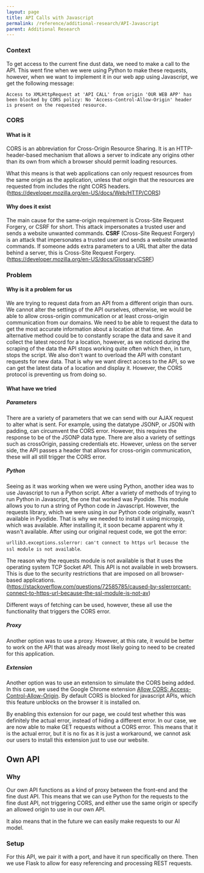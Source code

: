 ```yaml
---
layout: page
title: API Calls with Javascript
permalink: /reference/additional-research/API-Javascript
parent: Additional Research
---
```


### Context
To get access to the current fine dust data, we need to make a call to the API. This went fine when we were using Python to make these requests, however, when we want to implement it in our web app using Javascript, we get the following message:

```
Access to XMLHttpRequest at 'API CALL' from origin 'OUR WEB APP' has been blocked by CORS policy: No 'Access-Control-Allow-Origin' header is present on the requested resource.
```


### CORS
#### What is it
CORS is an abbreviation for Cross-Origin Resource Sharing. It is an HTTP-header-based mechanism that allows a server to indicate any origins other than its own from which a browser should permit loading resources. 

What this means is that web applications can only request resources from the same origin as the application, unless that origin that the resources are requested from includes the right CORS headers. 
(https://developer.mozilla.org/en-US/docs/Web/HTTP/CORS)



#### Why does it exist
The main cause for the same-origin requirement is Cross-Site Request Forgery, or CSRF for short. This attack impersonates a trusted user and sends a website unwanted commands.
**CSRF** (Cross-Site Request Forgery) is an attack that impersonates a trusted user and sends a website unwanted commands. If someone adds extra parameters to a URL that alter the data behind a server, this is Cross-Site Request Forgery.
(https://developer.mozilla.org/en-US/docs/Glossary/CSRF)

### Problem
#### Why is it a problem for us
We are trying to request data from an API from a different origin than ours. We cannot alter the settings of the API ourselves, otherwise, we would be able to allow cross-origin communication or at least cross-origin communication from our domains. We need to be able to request the data to get the most accurate information about a location at that time. An alternative method could be to constantly scrape the data and save it and collect the latest record for a location, however, as we noticed during the scraping of the data the API stops working quite often which then, in turn, stops the script. We also don't want to overload the API with constant requests for new data. That is why we want direct access to the API, so we can get the latest data of a location and display it. However, the CORS protocol is preventing us from doing so.

#### What have we tried
##### Parameters
There are a variety of parameters that we can send with our AJAX request to alter what is sent. For example, using the datatype JSONP, or JSON with padding, can circumvent the CORS error. However, this requires the response to be of the JSONP data type. There are also a variety of settings such as crossOrigin, passing credentials etc. However, unless on the server side, the API passes a header that allows for cross-origin communication, these will all still trigger the CORS error.

##### Python
Seeing as it was working when we were using Python, another idea was to use Javascript to run a Python script. After a variety of methods of trying to run Python in Javascript, the one that worked was Pyodide. This module allows you to run a string of Python code in Javascript. However, the requests library, which we were using in our Python code originally, wasn't available in Pyodide. That is why we needed to install it using micropip, which was available. After installing it, it soon became apparent why it wasn't available. After using our original request code, we got the error:

`urllib3.exceptions.sslerror: can't connect to https url because the ssl module is not available`.

The reason why the requests module is not available is that it uses the operating system TCP Socket API. This API is not available in web browsers. This is due to the security restrictions that are imposed on all browser-based applications.
(https://stackoverflow.com/questions/72585785/caused-by-sslerrorcant-connect-to-https-url-because-the-ssl-module-is-not-av)

Different ways of fetching can be used, however, these all use the functionality that triggers the CORS error.

##### Proxy
Another option was to use a proxy. However, at this rate, it would be better to work on the API that was already most likely going to need to be created for this application.

##### Extension
Another option was to use an extension to simulate the CORS being added. In this case, we used the Google Chrome extension [Allow CORS: Access-Control-Allow-Origin](https://chrome.google.com/webstore/detail/allow-cors-access-control/lhobafahddgcelffkeicbaginigeejlf/related?hl=en). By default CORS is blocked for javascript APIs, which this feature unblocks on the browser it is installed on.

By enabling this extension for our page, we could test whether this was definitely the actual error, instead of hiding a different error. In our case, we are now able to make GET requests without a CORS error. This means that it is the actual error, but it is no fix as it is just a workaround, we cannot ask our users to install this extension just to use our website.

## Own API
### Why
Our own API functions as a kind of proxy between the front-end and the fine dust API. This means that we can use Python for the requests to the fine dust API, not triggering CORS, and either use the same origin or specify an allowed origin to use in our own API.

It also means that in the future we can easily make requests to our AI model. 

### Setup
For this API, we pair it with a port, and have it run specifically on there. Then we use Flask to allow for easy referencing and processing REST requests. 